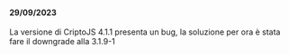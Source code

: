#### 29/09/2023

La versione di CriptoJS 4.1.1 presenta un bug, la soluzione per ora è stata fare il downgrade alla 3.1.9-1